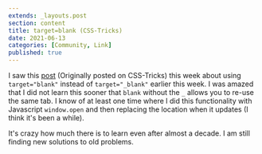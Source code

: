 ```yaml
---
extends: _layouts.post
section: content
title: target=blank (CSS-Tricks)
date: 2021-06-13
categories: [Community, Link]
published: true
---
```


I saw this [post](https://css-tricks.com/targetblank/) (Originally posted on CSS-Tricks) this week about using `target="blank"` instead of `target="_blank"` earlier this week. I was amazed that I did not learn this sooner that `blank` without the `_` allows you to re-use the same tab. I know of at least one time where I did this functionality with Javascript `window.open` and then replacing the location when it updates (I think it's been a while).

It's crazy how much there is to learn even after almost a decade. I am still finding new solutions to old problems.
